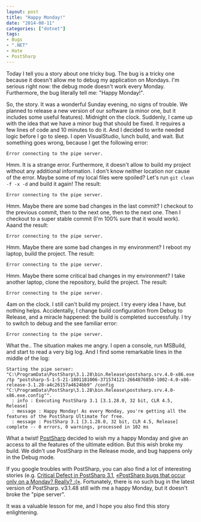 ```yaml
---
layout: post
title: "Happy Monday!"
date: "2014-08-11"
categories: ["dotnet"]
tags:
- Bugs
- ".NET"
- Hate
- PostSharp
---
```


Today I tell you a story about one tricky bug. The bug is a tricky one because it doesn't allow me to debug my application on Mondays. I'm serious right now: the debug mode doesn't work every Monday. Furthermore, the bug literally tell me: "Happy Monday!". 

So, the story. It was a wonderful Sunday evening, no signs of trouble. We planned to release a new version of our software (a minor one, but it includes some useful features). Midnight on the clock. Suddenly, I came up with the idea that we have a minor bug that should be fixed. It requires a few lines of code and 10 minutes to do it. And I decided to write needed logic before I go to sleep. I open VisualStudio, lunch build, and wait. But something goes wrong, because I get the following error:

```
Error connecting to the pipe server.
```

Hmm. It is a strange error. <!--more--> Furthermore, it doesn't allow to build my project without any additional information. I don't know neither location nor cause of the error. Maybe some of my local files were spoiled? Let's run `git clean -f -x -d` and build it again! The result:

```
Error connecting to the pipe server.
```

Hmm. Maybe there are some bad changes in the last commit? I checkout to the previous commit, then to the next one, then to the next one. Then I checkout to a super stable commit (I'm 100% sure that it would work). Aaand the result:

```
Error connecting to the pipe server.
```

Hmm. Maybe there are some bad changes in my environment? I reboot my laptop, build the project. The result:

```
Error connecting to the pipe server.
```

Hmm. Maybe there some critical bad changes in my environment? I take another laptop, clone the repository, build the project. The result:

```
Error connecting to the pipe server.
```

4am on the clock. I still can't build my project. I try every idea I have, but nothing helps. Accidentally, I change build configuration from Debug to Release, and a miracle happened: the build is completed successfully. I try to switch to debug and the see familiar error:

```
Error connecting to the pipe server.
```

What the.. The situation makes me angry. I open a console, run MSBuild, and start to read a very big log. And I find some remarkable lines in the middle of the log:

```
Starting the pipe server: "C:\ProgramData\PostSharp\3.1.28\bin.Release\postsharp.srv.4.0-x86.exe /tp "postsharp-S-1-5-21-1801181006-371574121-2664876850-1002-4.0-x86-release-3.1.28-a4c26157a4624bb9" /config "C:\ProgramData\PostSharp\3.1.28\bin.Release\postsharp.srv.4.0-x86.exe.config"".
  : info : Executing PostSharp 3.1 [3.1.28.0, 32 bit, CLR 4.5, Release]
  : message : Happy Monday! As every Monday, you're getting all the features of the PostSharp Ultimate for free.
  : message : PostSharp 3.1 [3.1.28.0, 32 bit, CLR 4.5, Release] complete -- 0 errors, 0 warnings, processed in 102 ms
```

What a twist! [PostSharp](http://www.postsharp.net/) decided to wish my a happy Monday and give an access to all the features of the ultimate edition. But this wish broke my build. We didn't use PostSharp in the Release mode, and bug happens only in the Debug mode.

If you google troubles with PostSharp, you can also find a lot of interesting stories (e.g. [Critical Defect in PostSharp 3.1](http://www.postsharp.net/blog/post/URGENT-ACTION-REQUIRED-Critical-Defect-in-PostSharp-31-process-exits-with-code-199), [«PostSharp bugs that occur only on a Monday? Really? :(»](https://plus.google.com/113181962167438638669/posts/QF5pDB4XY6F). Fortunately, there is no such bug in the latest version of PostSharp. v3.1.48 still with me a happy Monday, but it doesn't broke the "pipe server".

It was a valuable lesson for me, and I hope you also find this story enlightening.